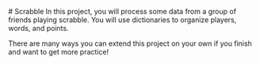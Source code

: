 # Scrabble
In this project, you will process some data from a group of friends playing scrabble. You will use dictionaries to organize players, words, and points.

There are many ways you can extend this project on your own if you finish and want to get more practice!
